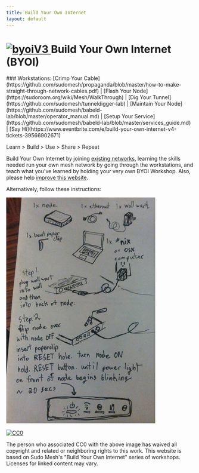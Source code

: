 ```yaml
---
title: Build Your Own Internet
layout: default
---
```

<h1>
    <a href="https://github.com/sudomesh/propaganda"><img src="https://raw.githubusercontent.com/sudomesh/propaganda/master/byoiV3_smaller.png" style="border-style: none;" alt="byoiV3" width="105" height="120" />
    </a> 
    Build Your Own Internet (BYOI)
</h1>
### Workstations: [Crimp Your Cable](https://github.com/sudomesh/propaganda/blob/master/how-to-make-straight-through-network-cables.pdf) | [Flash Your Node](https://sudoroom.org/wiki/Mesh/WalkThrough) | [Dig Your Tunnel](https://github.com/sudomesh/tunneldigger-lab) | [Maintain Your Node](https://github.com/sudomesh/babeld-lab/blob/master/operator_manual.md) | [Setup Your Service](https://github.com/sudomesh/babeld-lab/blob/master/services_guide.md) | [Say Hi](https://www.eventbrite.com/e/build-your-own-internet-v4-tickets-39566902671)  

Learn > Build > Use > Share > Repeat

Build Your Own Internet by joining [existing networks](networks), learning the skills needed run your own mesh network by going through the workstations, and teach what you've learned by holding your very own BYOI Workshop. Also, please help [improve this website](https://github.com/buildyourowninternet/buildyourowninternet.github.io/). 

Alternatively, follow these instructions:  

![byoi](./images/byoi.jpeg)
<p xmlns:dct="http://purl.org/dc/terms/">
  <a rel="license"
     href="http://creativecommons.org/publicdomain/zero/1.0/">
    <img src="https://licensebuttons.net/p/zero/1.0/88x31.png" style="border-style: none;" alt="CC0" />
  </a>
</p>
The person who associated CC0 with the above image has waived all copyright and related or neighboring rights to this work.   
This website is based on Sudo Mesh's "Build Your Own Internet" series of workshops.  
Licenses for linked content may vary.  

